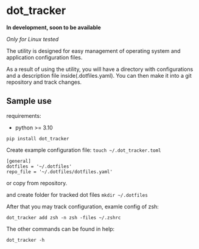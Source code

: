 # dot_tracker
**In development, soon to be available**

_Only for Linux tested_

The utility is designed for easy management of operating system and application configuration files.

As a result of using the utility, you will have a directory with configurations and a description file inside(.dotfiles.yaml). You can then make it into a git repository and track changes. 

## Sample use

requirements:
  - python >= 3.10

`pip install dot_tracker`

Create example configuration file:
`touch ~/.dot_tracker.toml`

```
[general]
dotfiles = '~/.dotfiles'
repo_file = '~/.dotfiles/dotfiles.yaml'

```
or copy from repository.

and create folder for tracked dot files
`mkdir ~/.dotfiles`

After that you may track configuration, examle config of zsh:

`dot_tracker add zsh -n zsh -files ~/.zshrc`

The other commands can be found in help:

`dot_tracker -h`

